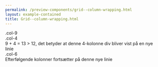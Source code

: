 ```yaml
--- 
permalink: /preview-components/grid--column-wrapping.html
layout: example-contained 
title: Grid--column-wrapping.html
---
```

<div class="grid-example">
    <div class="container">
        <div class="row">
            <div class="col-9">.col-9</div>
            <div class="col-4">
                .col-4<br>9 + 4 = 13 &gt; 12, det betyder at denne 4-kolonne div bliver vist på en nye linie</div>
                <div class="col-6">
                    .col-6<br>Efterfølgende kolonner fortsætter på denne nye linie</div>
                </div>
            </div>
        </div>